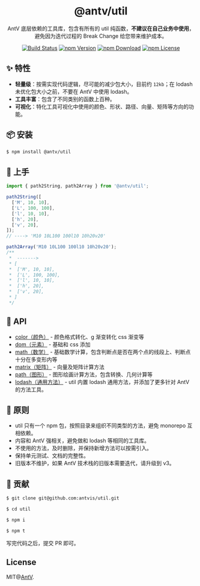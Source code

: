 <h1 align="center">@antv/util</h1>

<div align="center">

AntV 底层依赖的工具库，包含有所有的 util 纯函数，**不建议在自己业务中使用**，避免因为迭代过程的 Break Change 给您带来维护成本。

[![Build Status](https://github.com/antvis/util/workflows/build/badge.svg)](https://github.com/antvis/util/actions)
[![npm Version](https://img.shields.io/npm/v/@antv/util.svg)](https://www.npmjs.com/package/@antv/util)
[![npm Download](https://img.shields.io/npm/dm/@antv/util.svg)](https://www.npmjs.com/package/@antv/util)
[![npm License](https://img.shields.io/npm/l/@antv/util.svg)](https://www.npmjs.com/package/@antv/util)

</div>


## ✨ 特性

- **轻量级**：按需实现代码逻辑，尽可能的减少包大小，目前约 `12kb`；在 lodash 未优化包大小之前，不要在 AntV 中使用 lodash。
- **工具丰富**：包含了不同类别的函数上百种。
- **可视化**：特化工具可视化中使用的颜色、形状、路径、向量、矩阵等方向的功能。


## 📦 安装

```bash
$ npm install @antv/util
```

## 🔨 上手

```ts
import { path2String, path2Array } from '@antv/util';

path2String([
  ['M', 10, 10],
  ['L', 100, 100],
  ['l', 10, 10],
  ['h', 20],
  ['v', 20],
]); 
// ----> 'M10 10L100 100l10 10h20v20'

path2Array('M10 10L100 100l10 10h20v20');
/**
 *  ------->
 * [
 *  ['M', 10, 10],
 *  ['L', 100, 100],
 *  ['l', 10, 10],
 *  ['h', 20],
 *  ['v', 20],
 * ]
 */
```


## 📎 API

- [color（颜色）](./docs/api/color.md) - 颜色格式转化、g 渐变转化 css 渐变等
- [dom（元素）](./docs/api/dom.md) - 基础和 css 添加
- [math（数学）](./docs/api/math.md) - 基础数学计算，包含判断点是否在两个点的线段上、判断点十分在多变形内等
- [matrix（矩阵）](./docs/api/matrix.md) - 向量及矩阵计算方法
- [path（图形）](./docs/api/path.md) - 图形绘画计算方法，包含转换、几何计算等
- [lodash（通用方法）](./docs/api/lodash.md) - util 内置 lodash 通用方法，并添加了更多针对 AntV 的方法工具。


## 🚥 原则

- util 只有一个 npm 包，按照目录来组织不同类型的方法，避免 monorepo 互相依赖。
- 内容和 AntV 强相关，避免做和 lodash 等相同的工具库。
- 不使用的方法，及时删除，并保持新增方法可以按需引入。
- 保持单元测试、文档的完整性。
- 旧版本不维护，如果 AntV 技术栈的旧版本需要迭代，请升级到 v3。


## 📮 贡献

```bash
$ git clone git@github.com:antvis/util.git

$ cd util

$ npm i

$ npm t
```

写完代码之后，提交 PR 即可。


## License

MIT@[AntV](https://github.com/antvis).
